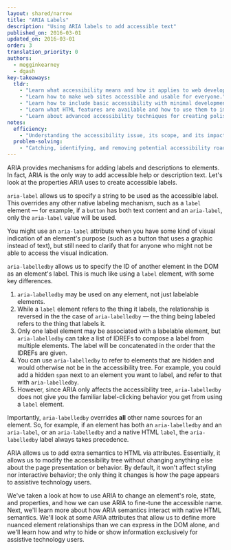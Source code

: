 ```yaml
---
layout: shared/narrow
title: "ARIA Labels"
description: "Using ARIA labels to add accessible text"
published_on: 2016-03-01
updated_on: 2016-03-01
order: 3
translation_priority: 0
authors:
  - megginkearney
  - dgash
key-takeaways:
  tldr: 
    - "Learn what accessibility means and how it applies to web development."
    - "Learn how to make web sites accessible and usable for everyone."
    - "Learn how to include basic accessibility with minimal development impace."
    - "Learn what HTML features are available and how to use them to improve accessibility."
    - "Learn about advanced accessibility techniques for creating polished accessibility experiences."
notes:
  efficiency:
    - "Understanding the accessibility issue, its scope, and its impact can make you a better web developer."
  problem-solving:
    - "Catching, identifying, and removing potential accessibility roadblocks before they happen can improve your development process and reduce maintenance requirements."
---
```


ARIA provides mechanisms for adding labels and descriptions to elements. In fact, ARIA is the only way to add accessible help or description text. Let's look at the properties ARIA uses to create accessible labels.

`aria-label` allows us to specify a string to be used as the accessible label. This overrides any other native labeling mechanism, such as a `label` element &mdash; for example, if a `button` has both text content and an `aria-label`, only the `aria-label` value will be used. 

You might use an `aria-label` attribute when you have some kind of visual indication of an element's purpose (such as a button that uses a graphic instead of text), but still need to clarify that for anyone who might not be able to access the visual indication.

`aria-labelledby` allows us to specify the ID of another element in the DOM as an element's label. This is much like using a `label` element, with some key differences.

 1. `aria-labelledby` may be used on any element, not just labelable elements.
 1. While a `label` element refers to the thing it labels, the relationship is reversed in the the case of `aria-labelledby` &mdash; the thing being labeled refers to the thing that labels it.
 1. Only one label element may be associated with a labelable element, but `aria-labelledby` can take a list of IDREFs to compose a label from multiple elements. The label will be concatenated in the order that the IDREFs are given.
 1. You can use `aria-labelledby` to refer to elements that are hidden and would otherwise not be in the accessibility tree. For example, you could add a hidden `span` next to an element you want to label, and refer to that with `aria-labelledby`.
 1. However, since ARIA only affects the accessibility tree, `aria-labelledby` does not give you the familiar label-clicking behavior you get from using a `label` element.

Importantly, `aria-labelledby` overrides **all** other name sources for an element. So, for example, if an element has both an `aria-labelledby` and an `aria-label`, or an `aria-labelledby` and a native HTML `label`, the `aria-labelledby` label always takes precedence.

ARIA allows us to add extra semantics to  HTML via attributes. Essentially, it allows us to modify the accessibility tree without changing anything else about the page presentation or behavior. By default, it won't affect styling nor interactive behavior; the only thing it changes is how the page appears to assistive technology users.

We've taken a look at how to use ARIA to change an element's role, state, and properties, and how we can use ARIA to fine-tune the accessible name. Next, we'll learn more about how ARIA semantics interact with native HTML semantics. We'll look at some ARIA attributes that allow us to define more nuanced element relationships than we can express in the DOM alone, and we'll learn how and why to hide or show information exclusively for assistive technology users.
